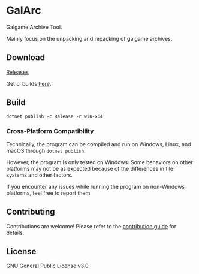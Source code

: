 # GalArc

Galgame Archive Tool.

Mainly focus on the unpacking and repacking of galgame archives.

## Download

[Releases](https://github.com/detached64/GalArc/releases/latest)

Get ci builds [here](https://github.com/detached64/GalArc/actions).

## Build

```
dotnet publish -c Release -r win-x64
```

### Cross-Platform Compatibility

Technically, the program can be compiled and run on Windows, Linux, and macOS through `dotnet publish`.

However, the program is only tested on Windows. Some behaviors on other platforms may not be as expected because of the differences in file systems and other factors.

If you encounter any issues while running the program on non-Windows platforms, feel free to report them.

## Contributing

Contributions are welcome! Please refer to the [contribution guide](./docs/contribution.md) for details.

## License

GNU General Public License v3.0
